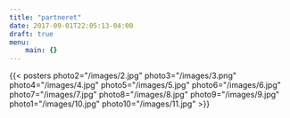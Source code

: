 ```yaml
---
title: "partneret"
date: 2017-09-01T22:05:13-04:00
draft: true
menu: 
    main: {}
---
```


{{< posters 
photo2="/images/2.jpg"
photo3="/images/3.png"
photo4="/images/4.jpg"
photo5="/images/5.jpg"
photo6="/images/6.jpg"
photo7="/images/7.jpg"
photo8="/images/8.jpg"
photo9="/images/9.jpg"
photo1="/images/10.jpg"
photo10="/images/11.jpg" >}}